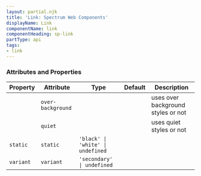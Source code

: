 ```yaml
---
layout: partial.njk
title: 'Link: Spectrum Web Components'
displayName: Link
componentName: link
componentHeading: sp-link
partType: api
tags:
- link
---
```


### Attributes and Properties

<div class="table-container">
<table class="spectrum-Table spectrum-Table--sizeM">
<thead class="spectrum-Table-head">
<tr>

<th class="spectrum-Table-headCell">
Property
</th>

<th class="spectrum-Table-headCell">
Attribute
</th>

<th class="spectrum-Table-headCell">
Type
</th>

<th class="spectrum-Table-headCell">
Default
</th>

<th class="spectrum-Table-headCell">
Description
</th>

</tr>
</thead>
<tbody class="spectrum-Table-body">

<tr class="spectrum-Table-row" id="attributes and properties_over-background" data-name="Property" data-value="undefined">

<td class="spectrum-Table-cell">
<code></code>
</td>

<td class="spectrum-Table-cell">
<code>over-background</code>
</td>

<td class="spectrum-Table-cell">
<code></code>
</td>

<td class="spectrum-Table-cell">
<code></code>
</td>

<td class="spectrum-Table-cell">
uses over background styles or not
</td>

</tr>

<tr class="spectrum-Table-row" id="attributes and properties_quiet" data-name="Property" data-value="undefined">

<td class="spectrum-Table-cell">
<code></code>
</td>

<td class="spectrum-Table-cell">
<code>quiet</code>
</td>

<td class="spectrum-Table-cell">
<code></code>
</td>

<td class="spectrum-Table-cell">
<code></code>
</td>

<td class="spectrum-Table-cell">
uses quiet styles or not
</td>

</tr>

<tr class="spectrum-Table-row" id="attributes and properties_static" data-name="Property" data-value="static">

<td class="spectrum-Table-cell">
<code>static</code>
</td>

<td class="spectrum-Table-cell">
<code>static</code>
</td>

<td class="spectrum-Table-cell">
<code>'black' | 'white' | undefined</code>
</td>

<td class="spectrum-Table-cell">
<code></code>
</td>

<td class="spectrum-Table-cell">

</td>

</tr>

<tr class="spectrum-Table-row" id="attributes and properties_variant" data-name="Property" data-value="variant">

<td class="spectrum-Table-cell">
<code>variant</code>
</td>

<td class="spectrum-Table-cell">
<code>variant</code>
</td>

<td class="spectrum-Table-cell">
<code>'secondary' | undefined</code>
</td>

<td class="spectrum-Table-cell">
<code></code>
</td>

<td class="spectrum-Table-cell">

</td>

</tr>

</tbody>
</table>
</div>
    


